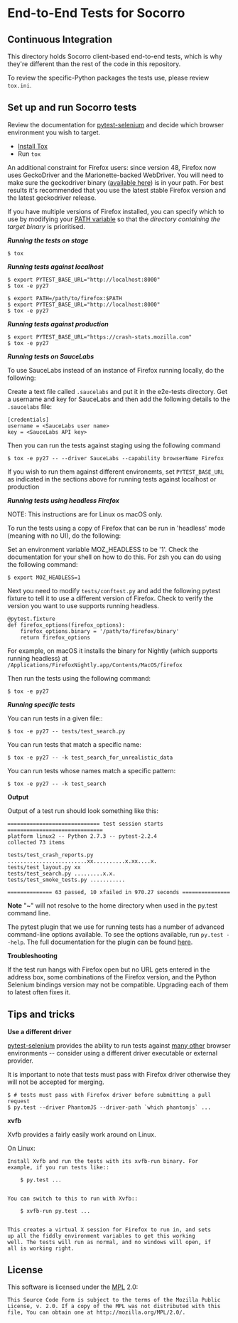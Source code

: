 End-to-End Tests for Socorro
============================

Continuous Integration
----------------------
This directory holds Socorro client-based end-to-end tests, which is why they're different than the rest of the code in this repository.

To review the specific-Python packages the tests use, please review `tox.ini`.

Set up and run Socorro tests
-----------------------------

Review the documentation for [pytest-selenium][pytest-selenium] and decide
which browser environment you wish to target.

* [Install Tox](https://tox.readthedocs.io/en/latest/install.html)
* Run `tox`

An additional constraint for Firefox users: since version 48, Firefox now uses
GeckoDriver and the Marionette-backed WebDriver. You will need to make sure the
geckodriver binary ([available here][geckodriver]) is in your path. For best
results it's recommended that you use the latest stable Firefox version and the
latest geckodriver release.

If you have multiple versions of Firefox installed, you can specify which to
use by modifying your [PATH variable][path variable] so that the *directory
containing the target binary* is prioritised.

___Running the tests on stage___

	$ tox

___Running tests against localhost___

	$ export PYTEST_BASE_URL="http://localhost:8000"
	$ tox -e py27

	$ export PATH=/path/to/firefox:$PATH
	$ export PYTEST_BASE_URL="http://localhost:8000"
	$ tox -e py27

___Running tests against production___

	$ export PYTEST_BASE_URL="https://crash-stats.mozilla.com"
	$ tox -e py27

___Running tests on SauceLabs___

To use SauceLabs instead of an instance of Firefox running locally, do the following:

Create a text file called `.saucelabs` and put it in the e2e-tests directory. Get a username and key for SauceLabs and then add the following details to the `.saucelabs` file:

	[credentials]
	username = <SauceLabs user name>
	key = <SauceLabs API key>

Then you can run the tests against staging using the following command

	$ tox -e py27 -- --driver SauceLabs --capability browserName Firefox

If you wish to run them against different environemts, set `PYTEST_BASE_URL` as indicated in the sections above for running tests against localhost or production

___Running tests using headless Firefox___

NOTE: This instructions are for Linux os macOS only.

To run the tests using a copy of Firefox that can be run in 'headless' mode (meaning with no UI), do the following:

Set an environment variable MOZ_HEADLESS to be '1'. Check the documentation for your shell on how to do this. For zsh you can do using the following command:

	$ export MOZ_HEADLESS=1

Next you need to modify `tests/conftest.py` and add the following pytest fixture to tell it to use a different version of Firefox. Check to verify the version you want to use supports running headless.

	@pytest.fixture
	def firefox_options(firefox_options):
	    firefox_options.binary = '/path/to/firefox/binary'
	    return firefox_options

For example, on macOS it installs the binary for Nightly (which supports running headless) at `/Applications/FirefoxNightly.app/Contents/MacOS/firefox`

Then run the tests using the following command:

	$ tox -e py27

___Running specific tests___

You can run tests in a given file::

    $ tox -e py27 -- tests/test_search.py

You can run tests that match a specific name:

    $ tox -e py27 -- -k test_search_for_unrealistic_data

You can run tests whose names match a specific pattern:

    $ tox -e py27 -- -k test_search

__Output__

Output of a test run should look something like this:

    ============================= test session starts ==============================
    platform linux2 -- Python 2.7.3 -- pytest-2.2.4
    collected 73 items

    tests/test_crash_reports.py .........................xx..........x.xx....x.
    tests/test_layout.py xx
    tests/test_search.py .........x.x.
    tests/test_smoke_tests.py ...........

    ============== 63 passed, 10 xfailed in 970.27 seconds ===============

__Note__
"~" will not resolve to the home directory when used in the py.test command line.

The pytest plugin that we use for running tests has a number of advanced
command-line options available. To see the options available, run
`py.test --help`. The full documentation for the plugin can be found
[here][pytest-selenium].

__Troubleshooting__

If the test run hangs with Firefox open but no URL gets entered in the address
box, some combinations of the Firefox version, and the Python Selenium bindings
version may not be compatible. Upgrading each of them to latest often fixes it.

Tips and tricks
---------------

__Use a different driver__

[pytest-selenium] provides the ability to run tests against [many other][test envs] browser environments -- consider using a different driver executable or external provider.

It is important to note that tests must pass with Firefox driver otherwise they will not be accepted for merging.

    $ # tests must pass with Firefox driver before submitting a pull request
    $ py.test --driver PhantomJS --driver-path `which phantomjs` ...

__xvfb__

Xvfb provides a fairly easily work around on Linux.


On Linux:

    Install Xvfb and run the tests with its xvfb-run binary. For
    example, if you run tests like::

        $ py.test ...


    You can switch to this to run with Xvfb::

        $ xvfb-run py.test ...


    This creates a virtual X session for Firefox to run in, and sets
    up all the fiddly environment variables to get this working
    well. The tests will run as normal, and no windows will open, if
    all is working right.

License
-------
This software is licensed under the [MPL] 2.0:

    This Source Code Form is subject to the terms of the Mozilla Public
    License, v. 2.0. If a copy of the MPL was not distributed with this
    file, You can obtain one at http://mozilla.org/MPL/2.0/.


[mit]: http://ocw.mit.edu/courses/electrical-engineering-and-computer-science/6-189-a-gentle-introduction-to-programming-using-python-january-iap-2011/
[dive]: http://www.diveintopython.net/toc/index.html
[firefoxtesteng]: https://quality.mozilla.org/teams/test-engineering/
[firefox]: http://quality.mozilla.org/teams/desktop-firefox/
[webdriver]: http://seleniumhq.org/docs/03_webdriver.html
[fxtest]:http://02.chat.mibbit.com/?server=irc.mozilla.org&channel=#fx-test
[GitWin]: http://help.github.com/win-set-up-git/
[GitMacOSX]: http://help.github.com/mac-set-up-git/
[GitLinux]: http://help.github.com/linux-set-up-git/
[breakpad]:http://02.chat.mibbit.com/?server=irc.mozilla.org&channel=#breakpad
[venv]: http://pypi.python.org/pypi/virtualenv
[wrapper]: http://www.doughellmann.com/projects/virtualenvwrapper/
[GitHub Templates]: https://github.com/mozilla/mozwebqa-examples
[Style Guide]: https://wiki.mozilla.org/QA/Execution/Web_Testing/Docs/Automation/StyleGuide
[MPL]: http://www.mozilla.org/MPL/2.0/
[pytest-selenium]: http://pytest-selenium.readthedocs.org/
[geckodriver]: https://github.com/mozilla/geckodriver/releases
[test envs]: http://pytest-selenium.readthedocs.io/en/latest/user_guide.html#specifying-a-browser
[path variable]: https://en.wikipedia.org/wiki/PATH_(variable)
